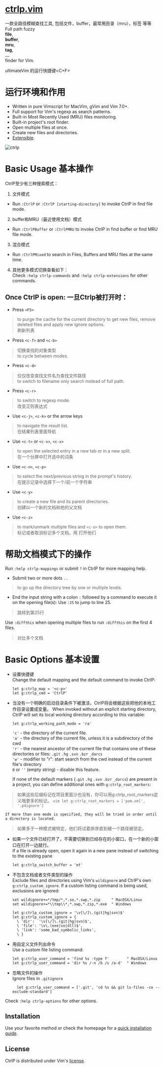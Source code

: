# [ctrlp.vim](https://github.com/ctrlpvim/ctrlp.vim)  

一款全路径模糊查找工具, 包括文件，buffer，最常用目录（mru），标签 等等  
Full path fuzzy  
__file__,  
__buffer__,  
__mru__,  
__tag__,  
__...__  
finder for Vim.  

ultimateVim 的运行快捷键<C+F>  

# 运行环境和作用  

* Written in pure Vimscript for MacVim, gVim and Vim 7.0+.
* Full support for Vim's regexp as search patterns.
* Built-in Most Recently Used (MRU) files monitoring.
* Built-in project's root finder.
* Open multiple files at once.
* Create new files and directories.
* [Extensible][2].

![ctrlp][1]

# Basic Usage  基本操作  
CtrlP至少有三种搜索模式：
1. 文件模式  
* Run `:CtrlP` or `:CtrlP [starting-directory]` to invoke CtrlP in find file mode.  

2. buffer和MRU（最近使用文档）模式  
* Run `:CtrlPBuffer` or `:CtrlPMRU` to invoke CtrlP in find buffer or find MRU file mode.

3. 混合模式  
* Run `:CtrlPMixed` to search in Files, Buffers and MRU files at the same time.  

4. 其他更多模式切换查看如下：  
Check `:help ctrlp-commands` and `:help ctrlp-extensions` for other commands.  

## Once CtrlP is open: 一旦Ctrlp被打开时：  

* Press `<F5>`  
> to purge the cache for the current directory to get new files, remove deleted files and apply new ignore options.  
> 刷新列表  

* Press `<c-f>` and `<c-b>`   
> 切换查找的对象类型  
> to cycle between modes.  

* Press `<c-d>`   
> 仅仅改变查找文件名为查找文件路径  
> to switch to filename only search instead of full path.  

* Press `<c-r>`   
> to switch to regexp mode.  
> 改变正则表达式  

* Use `<c-j>`, `<c-k>` or the arrow keys   
> to navigate the result list.  
> 在结果列表里面导航  

* Use `<c-t>` or `<c-v>`, `<c-x>`   
> to open the selected entry in a new tab or in a new split.  
> 在一个分屏中打开选中的词条  

* Use `<c-n>`, `<c-p>`   
> to select the next/previous string in the prompt's history.  
> 在提示记录中选择下一个/前一个字符串  

* Use `<c-y>`   
> to create a new file and its parent directories.  
> 创建以一个新的文档和他的父文档  

* Use `<c-z>`   
> to mark/unmark multiple files and `<c-o>` to open them.  
> 标记或者取消标记多个文档，用<C-O> 打开他们  

# 帮助文档模式下的操作  

Run `:help ctrlp-mappings` or submit `?` in CtrlP for more mapping help.  

* Submit two or more dots `..`  
> to go up the directory tree by one or multiple levels.

* End the input string with a colon `:` followed by a command to execute it on the opening file(s):
Use `:25` to jump to line 25.  
> 跳转到第25行  

Use `:diffthis` when opening multiple files to run `:diffthis` on the first 4 files.  
> 对比多个文档  

# Basic Options 基本设置  

* 设置快捷键  
Change the default mapping and the default command to invoke CtrlP:

    ```vim
    let g:ctrlp_map = '<c-p>'
    let g:ctrlp_cmd = 'CtrlP'
    ```

* 当没有一个明确的启动目录条件下被激活，CtrlP将会根据这些把他的本地工作目录设置成变量。
When invoked without an explicit starting directory, CtrlP will set its local working directory according to this variable:

    ```vim
    let g:ctrlp_working_path_mode = 'ra'
    ```

    `'c'` - the directory of the current file.  
    `'a'` - the directory of the current file, unless it is a subdirectory of the cwd  
    `'r'` - the nearest ancestor of the current file that contains one of these directories or files: `.git` `.hg` `.svn` `.bzr` `_darcs`  
    `'w'` - modifier to "r": start search from the cwd instead of the current file's directory  
    `0` or `''` (empty string) - disable this feature.

    If none of the default markers (`.git` `.hg` `.svn` `.bzr` `_darcs`) are present in a project, you can define additional ones with `g:ctrlp_root_markers`:  
> 如果这些后缀标记在项目里面沙也没有，你可以用g:ctrlp_root_markers定义哦更多的标记。
    ```vim
    let g:ctrlp_root_markers = ['pom.xml', '.p4ignore']
    ```

    If more than one mode is specified, they will be tried in order until a directory is located.  
> 如果多于一种模式被特定，他们将试着排序直到被一个路径被锁定。

* 如果一个文件已经打开了，不需要切换到已经存在的小窗口，在一个新的小窗口在打开一边就行。  
If a file is already open, open it again in a new pane instead of switching to the existing pane

    `let g:ctrlp_switch_buffer = 'et'`

* 不包含文档或者文件类型的操作  
Exclude files and directories using Vim's `wildignore` and CtrlP's own `g:ctrlp_custom_ignore`. If a custom listing command is being used, exclusions are ignored:  

    ```vim
    set wildignore+=*/tmp/*,*.so,*.swp,*.zip     " MacOSX/Linux
    set wildignore+=*\\tmp\\*,*.swp,*.zip,*.exe  " Windows

    let g:ctrlp_custom_ignore = '\v[\/]\.(git|hg|svn)$'
    let g:ctrlp_custom_ignore = {
      \ 'dir':  '\v[\/]\.(git|hg|svn)$',
      \ 'file': '\v\.(exe|so|dll)$',
      \ 'link': 'some_bad_symbolic_links',
      \ }
    ```

* 用自定义文件列出命令  
Use a custom file listing command:

    ```vim
    let g:ctrlp_user_command = 'find %s -type f'        " MacOSX/Linux
    let g:ctrlp_user_command = 'dir %s /-n /b /s /a-d'  " Windows
    ```

* 忽略文件的操作  
Ignore files in `.gitignore`
    
    ```vim
      let g:ctrlp_user_command = ['.git', 'cd %s && git ls-files -co --exclude-standard']
    ```

Check `:help ctrlp-options` for other options.


## Installation
Use your favorite method or check the homepage for a [quick installation guide][3].

## License
CtrlP is distributed under Vim's [license][4].

[1]: http://i.imgur.com/aOcwHwt.png
[2]: https://github.com/ctrlpvim/ctrlp.vim/tree/extensions
[3]: http://ctrlpvim.github.com/ctrlp.vim#installation
[4]: http://vimdoc.sourceforge.net/htmldoc/uganda.html

